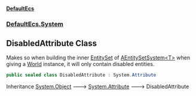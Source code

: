#### [DefaultEcs](./index.md 'index')
### [DefaultEcs.System](./DefaultEcs-System.md 'DefaultEcs.System')
## DisabledAttribute Class
Makes so when building the inner [EntitySet](./DefaultEcs-EntitySet.md 'DefaultEcs.EntitySet') of [AEntitySetSystem&lt;T&gt;](./DefaultEcs-System-AEntitySetSystem-T-.md 'DefaultEcs.System.AEntitySetSystem&lt;T&gt;') when giving a [World](./DefaultEcs-World.md 'DefaultEcs.World') instance, it will only contain disabled entities.  
```csharp
public sealed class DisabledAttribute : System.Attribute
```
Inheritance [System.Object](https://docs.microsoft.com/en-us/dotnet/api/System.Object 'System.Object') &#129106; [System.Attribute](https://docs.microsoft.com/en-us/dotnet/api/System.Attribute 'System.Attribute') &#129106; DisabledAttribute  
